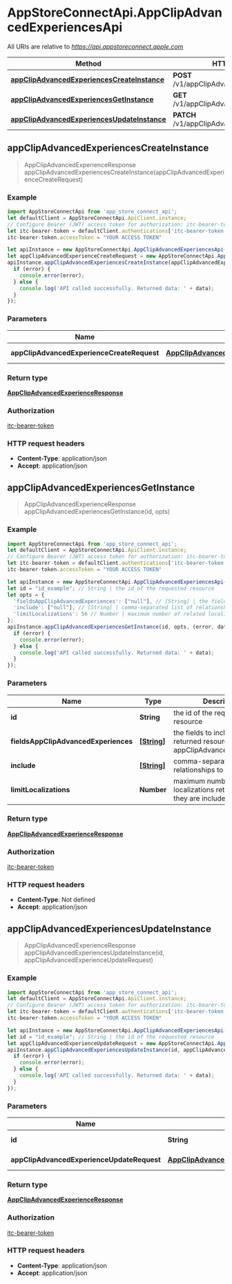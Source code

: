 # AppStoreConnectApi.AppClipAdvancedExperiencesApi

All URIs are relative to *https://api.appstoreconnect.apple.com*

Method | HTTP request | Description
------------- | ------------- | -------------
[**appClipAdvancedExperiencesCreateInstance**](AppClipAdvancedExperiencesApi.md#appClipAdvancedExperiencesCreateInstance) | **POST** /v1/appClipAdvancedExperiences | 
[**appClipAdvancedExperiencesGetInstance**](AppClipAdvancedExperiencesApi.md#appClipAdvancedExperiencesGetInstance) | **GET** /v1/appClipAdvancedExperiences/{id} | 
[**appClipAdvancedExperiencesUpdateInstance**](AppClipAdvancedExperiencesApi.md#appClipAdvancedExperiencesUpdateInstance) | **PATCH** /v1/appClipAdvancedExperiences/{id} | 



## appClipAdvancedExperiencesCreateInstance

> AppClipAdvancedExperienceResponse appClipAdvancedExperiencesCreateInstance(appClipAdvancedExperienceCreateRequest)



### Example

```javascript
import AppStoreConnectApi from 'app_store_connect_api';
let defaultClient = AppStoreConnectApi.ApiClient.instance;
// Configure Bearer (JWT) access token for authorization: itc-bearer-token
let itc-bearer-token = defaultClient.authentications['itc-bearer-token'];
itc-bearer-token.accessToken = "YOUR ACCESS TOKEN"

let apiInstance = new AppStoreConnectApi.AppClipAdvancedExperiencesApi();
let appClipAdvancedExperienceCreateRequest = new AppStoreConnectApi.AppClipAdvancedExperienceCreateRequest(); // AppClipAdvancedExperienceCreateRequest | AppClipAdvancedExperience representation
apiInstance.appClipAdvancedExperiencesCreateInstance(appClipAdvancedExperienceCreateRequest, (error, data, response) => {
  if (error) {
    console.error(error);
  } else {
    console.log('API called successfully. Returned data: ' + data);
  }
});
```

### Parameters


Name | Type | Description  | Notes
------------- | ------------- | ------------- | -------------
 **appClipAdvancedExperienceCreateRequest** | [**AppClipAdvancedExperienceCreateRequest**](AppClipAdvancedExperienceCreateRequest.md)| AppClipAdvancedExperience representation | 

### Return type

[**AppClipAdvancedExperienceResponse**](AppClipAdvancedExperienceResponse.md)

### Authorization

[itc-bearer-token](../README.md#itc-bearer-token)

### HTTP request headers

- **Content-Type**: application/json
- **Accept**: application/json


## appClipAdvancedExperiencesGetInstance

> AppClipAdvancedExperienceResponse appClipAdvancedExperiencesGetInstance(id, opts)



### Example

```javascript
import AppStoreConnectApi from 'app_store_connect_api';
let defaultClient = AppStoreConnectApi.ApiClient.instance;
// Configure Bearer (JWT) access token for authorization: itc-bearer-token
let itc-bearer-token = defaultClient.authentications['itc-bearer-token'];
itc-bearer-token.accessToken = "YOUR ACCESS TOKEN"

let apiInstance = new AppStoreConnectApi.AppClipAdvancedExperiencesApi();
let id = "id_example"; // String | the id of the requested resource
let opts = {
  'fieldsAppClipAdvancedExperiences': ["null"], // [String] | the fields to include for returned resources of type appClipAdvancedExperiences
  'include': ["null"], // [String] | comma-separated list of relationships to include
  'limitLocalizations': 56 // Number | maximum number of related localizations returned (when they are included)
};
apiInstance.appClipAdvancedExperiencesGetInstance(id, opts, (error, data, response) => {
  if (error) {
    console.error(error);
  } else {
    console.log('API called successfully. Returned data: ' + data);
  }
});
```

### Parameters


Name | Type | Description  | Notes
------------- | ------------- | ------------- | -------------
 **id** | **String**| the id of the requested resource | 
 **fieldsAppClipAdvancedExperiences** | [**[String]**](String.md)| the fields to include for returned resources of type appClipAdvancedExperiences | [optional] 
 **include** | [**[String]**](String.md)| comma-separated list of relationships to include | [optional] 
 **limitLocalizations** | **Number**| maximum number of related localizations returned (when they are included) | [optional] 

### Return type

[**AppClipAdvancedExperienceResponse**](AppClipAdvancedExperienceResponse.md)

### Authorization

[itc-bearer-token](../README.md#itc-bearer-token)

### HTTP request headers

- **Content-Type**: Not defined
- **Accept**: application/json


## appClipAdvancedExperiencesUpdateInstance

> AppClipAdvancedExperienceResponse appClipAdvancedExperiencesUpdateInstance(id, appClipAdvancedExperienceUpdateRequest)



### Example

```javascript
import AppStoreConnectApi from 'app_store_connect_api';
let defaultClient = AppStoreConnectApi.ApiClient.instance;
// Configure Bearer (JWT) access token for authorization: itc-bearer-token
let itc-bearer-token = defaultClient.authentications['itc-bearer-token'];
itc-bearer-token.accessToken = "YOUR ACCESS TOKEN"

let apiInstance = new AppStoreConnectApi.AppClipAdvancedExperiencesApi();
let id = "id_example"; // String | the id of the requested resource
let appClipAdvancedExperienceUpdateRequest = new AppStoreConnectApi.AppClipAdvancedExperienceUpdateRequest(); // AppClipAdvancedExperienceUpdateRequest | AppClipAdvancedExperience representation
apiInstance.appClipAdvancedExperiencesUpdateInstance(id, appClipAdvancedExperienceUpdateRequest, (error, data, response) => {
  if (error) {
    console.error(error);
  } else {
    console.log('API called successfully. Returned data: ' + data);
  }
});
```

### Parameters


Name | Type | Description  | Notes
------------- | ------------- | ------------- | -------------
 **id** | **String**| the id of the requested resource | 
 **appClipAdvancedExperienceUpdateRequest** | [**AppClipAdvancedExperienceUpdateRequest**](AppClipAdvancedExperienceUpdateRequest.md)| AppClipAdvancedExperience representation | 

### Return type

[**AppClipAdvancedExperienceResponse**](AppClipAdvancedExperienceResponse.md)

### Authorization

[itc-bearer-token](../README.md#itc-bearer-token)

### HTTP request headers

- **Content-Type**: application/json
- **Accept**: application/json

